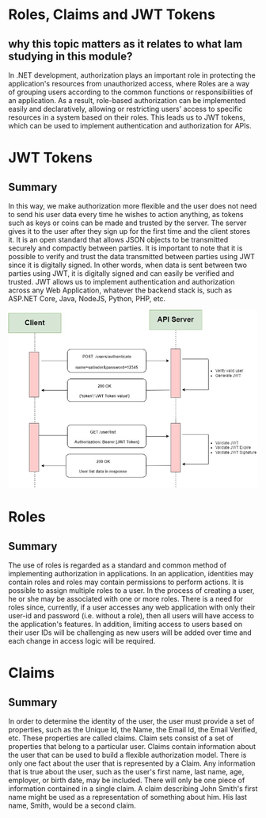

# Roles, Claims and JWT Tokens



## why this topic matters as it relates to what Iam studying in this module?

  In .NET development, authorization plays an important role in protecting the application's resources from unauthorized access, where Roles are a way of grouping users according to the common functions or responsibilities of an application. As a result, role-based authorization can be implemented easily and declaratively, allowing or restricting users' access to specific resources in a system based on their roles. This leads us to JWT tokens, which can be used to implement authentication and authorization for APIs.


# JWT Tokens

## Summary

 In this way, we make authorization more flexible and the user does not need to send his user data every time he wishes to action anything, as tokens such as keys or coins can be made and trusted by the server. The server gives it to the user after they sign up for the first time and the client stores it. It is an open standard that allows JSON objects to be transmitted securely and compactly between parties. It is important to note that it is possible to verify and trust the data transmitted between parties using JWT since it is digitally signed. In other words, when data is sent between two parties using JWT, it is digitally signed and can easily be verified and trusted. JWT allows us to implement authentication and authorization across any Web Application, whatever the backend stack is, such as ASP.NET Core, Java, NodeJS, Python, PHP, etc. 


![In Browser](./Image/20.jpg)


# Roles

## Summary
The use of roles is regarded as a standard and common method of implementing authorization in applications. In an application, identities may contain roles and roles may contain permissions to perform actions. It is possible to assign multiple roles to a user. In the process of creating a user, he or she may be associated with one or more roles. There is a need for roles since, currently, if a user accesses any web application with only their user-id and password (i.e. without a role), then all users will have access to the application's features. In addition, limiting access to users based on their user IDs will be challenging as new users will be added over time and each change in access logic will be required.  



# Claims

## Summary

In order to determine the identity of the user, the user must provide a set of properties, such as the Unique Id, the Name, the Email Id, the Email Verified, etc. These properties are called claims. Claim sets consist of a set of properties that belong to a particular user. Claims contain information about the user that can be used to build a flexible authorization model.  There is only one fact about the user that is represented by a Claim. Any information that is true about the user, such as the user's first name, last name, age, employer, or birth date, may be included. There will only be one piece of information contained in a single claim. A claim describing John Smith's first name might be used as a representation of something about him. His last name, Smith, would be a second claim.


